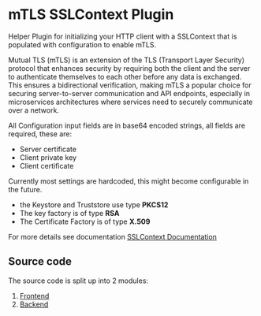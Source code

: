 # mTLS SSLContext Plugin

Helper Plugin for initializing your HTTP client with a SSLContext that is populated with configuration to enable mTLS.<br>

Mutual TLS (mTLS) is an extension of the TLS (Transport Layer Security) protocol that enhances security by requiring both the client and the server to authenticate themselves to each other before any data is exchanged. This ensures a bidirectional verification, making mTLS a popular choice for securing server-to-server communication and API endpoints, especially in microservices architectures where services need to securely communicate over a network.

All Configuration input fields are in base64 encoded strings, all fields are required, these are:
* Server certificate
* Client private key
* Client certificate

Currently most settings are hardcoded, this might become configurable in the future.
* the Keystore and Truststore use type <strong>PKCS12</strong>
* The key factory is of type <strong>RSA</strong>
* The Certificate Factory is of type <strong>X.509</strong>

For more details see documentation [SSLContext Documentation](https://docs.oracle.com/en/java/javase/17/docs/api/java.base/javax/net/ssl/SSLContext.html)

## Source code

The source code is split up into 2 modules:

1. [Frontend](./../../frontend/projects/valtimo-plugins/mtls-sslcontext)
2. [Backend](./)
